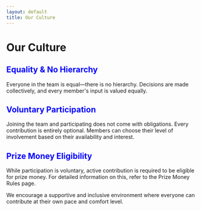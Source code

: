 ```yaml
---
layout: default
title: Our Culture
---
```


# Our Culture

## <span style="color:blue; font-weight:bold;">Equality & No Hierarchy</span>

Everyone in the team is equal—there is no hierarchy. Decisions are made 
collectively, and every member's input is valued equally. 

## <span style="color:blue; font-weight:bold;">Voluntary Participation</span>

Joining the team and participating does not come with obligations. Every 
contribution is entirely optional. Members can choose their level of involvement
based on their availability and interest.

## <span style="color:blue; font-weight:bold;">Prize Money Eligibility</span>

While participation is voluntary, active contribution is required to be eligible
for prize money. For detailed information on this, refer to the Prize Money 
Rules page.

We encourage a supportive and inclusive environment where everyone can 
contribute at their own pace and comfort level.
